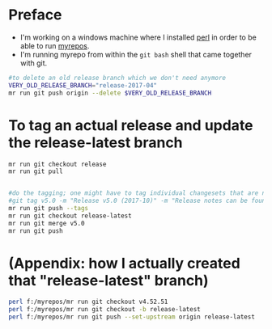 
# Preface

* I'm working on a windows machine where I installed [perl](http://strawberryperl.com/) in order to be able to run [myrepos](https://myrepos.branchable.com/).
* I'm running myrepo from within the `git bash` shell that came together with git.


```bash
#to delete an old release branch which we don't need anymore
VERY_OLD_RELEASE_BRANCH="release-2017-04"
mr run git push origin --delete $VERY_OLD_RELEASE_BRANCH
```

# To tag an actual release and update the release-latest branch

```bash
mr run git checkout release
mr run git pull


#do the tagging; one might have to tag individual changesets that are not the latest of each branch, that's why I don't use myrepos here
#git tag v5.0 -m "Release v5.0 (2017-10)" -m "Release notes can be found at https://github.com/metasfresh/metasfresh/blob/master/ReleaseNotes.md#metasfresh-50-2017-10"
mr run git push --tags
mr run git checkout release-latest
mr run git merge v5.0
mr run git push
```


# (Appendix: how I actually created that "release-latest" branch)
```bash
perl f:/myrepos/mr run git checkout v4.52.51
perl f:/myrepos/mr run git checkout -b release-latest
perl f:/myrepos/mr run git push --set-upstream origin release-latest
```
